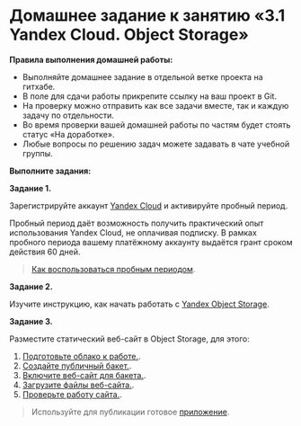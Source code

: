 # Домашнее задание к занятию «3.1 Yandex Cloud. Object Storage»

**Правила выполнения домашней работы:**
* Выполняйте домашнее задание в отдельной ветке проекта на гитхабе.
* В поле для сдачи работы прикрепите ссылку на ваш проект в Git.
* На проверку можно отправить как все задачи вместе, так и каждую задачу по отдельности. 
* Во время проверки вашей домашней работы по частям будет стоять статус «На доработке».
* Любые вопросы по решению задач можете задавать в чате учебной группы.

**Выполните задания:**

**Задание 1.**

Зарегистрируйте аккаунт [Yandex Cloud](https://cloud.yandex.ru/) и активируйте пробный период.

Пробный период даёт возможность получить практический опыт использования Yandex Cloud, не оплачивая подписку.
В рамках пробного периода вашему платёжному аккаунту выдаётся грант сроком действия 60 дней.

> [Как воспользоваться пробным периодом](https://cloud.yandex.ru/docs/free-trial/concepts/quickstart).

**Задание 2.**

Изучите инструкцию, как начать работать с [Yandex Object Storage](https://cloud.yandex.ru/docs/storage/quickstart).

**Задание 3.**

Разместите статический веб-сайт в Object Storage, для этого:

1. [Подготовьте облако к работе.](https://cloud.yandex.ru/docs/tutorials/web/static#before-you-begin).
1. [Создайте публичный бакет.](https://cloud.yandex.ru/docs/tutorials/web/static#create-public-bucket).
1. [Включите веб-сайт для бакета.](https://cloud.yandex.ru/docs/tutorials/web/static#turn-on-hosting).
1. [Загрузите файлы веб-сайта.](https://cloud.yandex.ru/docs/tutorials/web/static#upload-files).
1. [Проверьте работу сайта.](https://cloud.yandex.ru/docs/tutorials/web/static#test-site).

> Используйте для публикации готовое [приложение](app).

